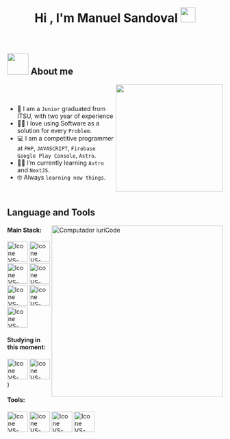 <h1 align="center">Hi , I'm Manuel Sandoval <img src="https://media.giphy.com/media/hvRJCLFzcasrR4ia7z/giphy.gif" width="35"></h1>
<p align="center">
<br>


	
## <picture><img src = "https://github.com/7oSkaaa/7oSkaaa/blob/main/Images/about_me.gif?raw=true" width = 50px></picture> About me

<picture> <img align="right" src="https://github.com/7oSkaaa/7oSkaaa/blob/main/Images/Right_Side.gif?raw=true" width = 250px></picture>

<br><br>

- :school: I am a `Junior` graduated from ITSU, with two year of experience 
- :technologist: I love using Software as a solution for every `Problem`.
- :computer: I am a competitive programmer at `PHP`, `JAVASCRIPT`, `Firebase` `Google Play Console`, `Astro`.
- :student: I’m currently learning `Astro` and `NextJS`.
- :nerd_face: Always `learning new things`.

<br>

## Language and Tools

<img src="https://raw.githubusercontent.com/MicaelliMedeiros/micaellimedeiros/master/image/computer-illustration.png" min-width="400px" max-width="400px" width="400px" align="right" alt="Computador iuriCode">

#### Main Stack:
  [<img height="48px" width="48px" alt="Icone VS-Code" src="https://skillicons.dev/icons?i=js"/>](https://developer.mozilla.org/en-US/docs/Web/JavaScript)
  [<img height="48px" width="48px" alt="Icone VS-Code" src="https://skillicons.dev/icons?i=Firebase"/>](firebase.google.com)
  [<img height="48px" width="48px" alt="Icone VS-Code" src="https://skillicons.dev/icons?i=php"/>](https://www.php.net/)
  [<img height="48px" width="48px" alt="Icone VS-Code" src="https://skillicons.dev/icons?i=kotlin"/>](https://kotlinlang.org/)
  [<img height="48px" width="48px" alt="Icone VS-Code" src="https://skillicons.dev/icons?i=bootstrap"/>](https://getbootstrap.com/)
  [<img height="48px" width="48px" alt="Icone VS-Code" src="https://skillicons.dev/icons?i=mysql"/>](https://www.mysql.com/)
  [<img height="48px" width="48px" alt="Icone VS-Code" src="https://skillicons.dev/icons?i=css"/>](https://developer.mozilla.org/en-US/docs/Web/CSS)



#### Studying in this moment:
  [<img height="48px" width="48px" alt="Icone VS-Code" src="https://skillicons.dev/icons?i=astro"/>]([[https://sass-lang.com/](https://dotnet.microsoft.com/es-es/languages/csharp](https://astro.build/)))
  [<img height="48px" width="48px" alt="Icone VS-Code" src="https://skillicons.dev/icons?i=next"/>]([[https://sass-lang.com/](https://nextjs.org/)))

#### Tools:

  [<img height="48px" width="48px" alt="Icone VS-Code" src="https://skillicons.dev/icons?i=vscode"/>](https://code.visualstudio.com/)
  [<img height="48px" width="48px" alt="Icone VS-Code" src="https://skillicons.dev/icons?i=github"/>](https://github.com/)
  [<img height="48px" width="48px" alt="Icone VS-Code" src="https://skillicons.dev/icons?i=postman"/>]([https://git-scm.com/](https://www.postman.com/))
  [<img height="48px" width="48px" alt="Icone VS-Code" src="https://skillicons.dev/icons?i=workbench"/>]([https://git-scm.com/](https://www.postman.com/))

<br>




